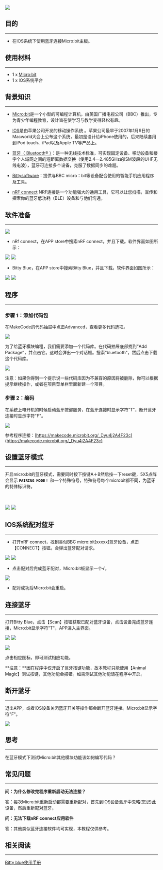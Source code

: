 ![](https://i.imgur.com/CVlXEAP.png)

## 目的
---

- 在IOS系统下使用蓝牙连接Micro:bit主板。

## 使用材料
---

- 1 x [Micro:bit](https://www.elecfreaks.com/estore/micro-bit-board-with-battery-holder-kit-836.html)
- 1 x IOS系统平台

## 背景知识
---

- [Micro:bit](http://microbit.org/)是一个小型的可编程计算机，由英国广播电视公司（BBC）推出，专为青少年编程教育，设计旨在使学习与教学变得轻松有趣。

- [IOS](https://baike.baidu.com/item/iOS/45705#viewPageContent)是由苹果公司开发的移动操作系统 。苹果公司最早于2007年1月9日的Macworld大会上公布这个系统，最初是设计给iPhone使用的，后来陆续套用到iPod touch、iPad以及Apple TV等产品上。

- [蓝牙（ Bluetooth® ）](https://baike.baidu.com/item/%E8%93%9D%E7%89%99/102670?fr=aladdin)：是一种无线技术标准，可实现固定设备、移动设备和楼宇个人域网之间的短距离数据交换（使用2.4—2.485GHz的ISM波段的UHF无线电波），蓝牙可连接多个设备，克服了数据同步的难题。

- [Bittysoftware](http://www.bittysoftware.com/index.html)：提供与BBC micro：bit等设备配合使用的智能手机应用程序及工具。

- [nRF connect](http://www.nordicsemi.com/chi_simple) NRF连接是一个功能强大的通用工具，它可以让您扫描，宣传和探索你的蓝牙低功耗（BLE）设备和与他们沟通。

## 软件准备
---

![](https://i.imgur.com/aX7znnU.png)

- nRf connect，在APP store中搜索nRF connect，并且下载。软件界面如图所示： 

![](https://i.imgur.com/5c16XJv.png) ![](https://i.imgur.com/nHKuD86.png)

-  Bitty Blue，在APP store中搜索Bitty Blue，并且下载。软件界面如图所示：

![](https://i.imgur.com/VFrFti5.png) ![](https://i.imgur.com/hmym0Xv.png)

## 程序
---
### 步骤 1：添加代码包
在MakeCode的代码抽屉中点击Advanced，查看更多代码选项。

![](https://i.imgur.com/LjMR5IU.png)

为了给蓝牙模块编程，我们需要添加一个代码库。在代码抽屉底部找到“Add Package”，并点击它。这时会弹出一个对话框。搜索“bluetooth"，然后点击下载这个代码库。

![](https://i.imgur.com/ZNxv964.png)

注意：如果你得到一个提示说一些代码库因为不兼容的原因将被删除，你可以根据提示继续操作，或者在项目菜单栏里面新建一个项目。

### 步骤 2：编码

在系统上电开机的时候启动蓝牙按键服务，在蓝牙连接时显示字符"T"，断开蓝牙连接时显示字符"F"。

![](https://i.imgur.com/WmMlkNr.png)

参考程序连接：[https://makecode.microbit.org/_Dyu4j2A4F23c](https://makecode.microbit.org/_Dyu4j2A4F23c)

## 设置蓝牙模式
---

开启micro:bit的蓝牙模式，需要同时按下按键A＋B然后按一下reset键，5X5点阵会显示 **`PAIRING MODE！`** 和一个特殊符号，特殊符号每个microbit都不同，为蓝牙的特殊标识符。
<br></br>
<br></br>
![](https://i.imgur.com/hlt1jqD.jpg) ![](https://i.imgur.com/aqmIAwY.jpg)

## IOS系统配对蓝牙
---

- 打开nRF connect，找到类似BBC micro:bit[xxxxx]蓝牙设备，点击【CONNECT】按钮。会弹出蓝牙配对请求。

![](https://i.imgur.com/QinTNv6.png) ![](https://i.imgur.com/K2Xbila.png)

- 点击配对后完成蓝牙配对，Micro:bit板显示一个√。

![](https://i.imgur.com/pbSFZZ8.jpg)

- 配对成功后Micro:bit会重启。

## 连接蓝牙
---

打开Bitty Blue，点击【Scan】按钮获取已配对蓝牙设备，点击设备完成蓝牙连接，Micro:bit显示字符"T"，APP进入主界面。

![](https://i.imgur.com/i9mucj8.png) ![](https://i.imgur.com/0KauZdY.png)

![](https://i.imgur.com/8YJdwQG.jpg)


点击相应图标，即可测试相应功能。

**注意：**因在程序中仅开启了蓝牙按键功能，故本教程只能使用【Animal Magic】测试按键，其他功能会报错。如需测试其他功能请在程序中开启。

## 断开蓝牙
---

退出APP，或者IOS设备关闭蓝牙开关等操作都会断开蓝牙连接。Micro:bit显示字符"F"。

![](https://i.imgur.com/jcv7YrD.jpg)


## 思考
---

在蓝牙模式下测试Micro:bit其他模块功能该如何编写代码？

## 常见问题
---

**问：为什么修改完程序重新启动无法连接？**

答：每次Micro:bit重新启动都需要重新配对，首先到IOS设备蓝牙中忽略(忘记)此设备，然后重新配对蓝牙。

**问：无法下载nRF connect应用软件**

答：其他类似蓝牙连接软件均可实现，本教程仅供参考。


## 相关阅读  
---

[Bitty blue使用手册](http://www.bittysoftware.com/apps/bitty_blue.html)
